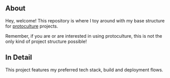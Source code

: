 ## About

Hey, welcome! This repository is where I toy around with my base structure for [protoculture](http://github.com/atrauzzi/protoculture) projects.

Remember, if you are or are interested in using protoculture, this is not the only kind of project structure possible!

## In Detail

This project features my preferred tech stack, build and deployment flows.
